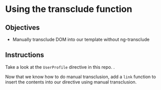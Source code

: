 # Using the transclude function

## Objectives

- Manually transclude DOM into our template without ng-transclude

## Instructions

Take a look at the `UserProfile` directive in this repo. .

Now that we know how to do manual transclusion, add a `link` function to insert the contents into our directive using manual transclusion.
